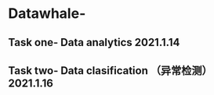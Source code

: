 # Datawhale-

## Task one- Data analytics  2021.1.14
## Task two- Data clasification （异常检测） 2021.1.16 
